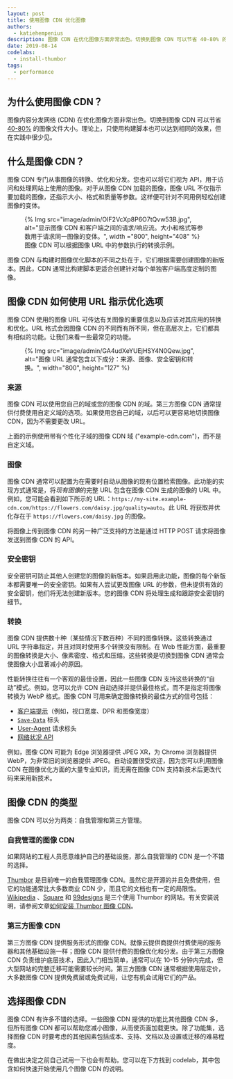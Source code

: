 ```yaml
---
layout: post
title: 使用图像 CDN 优化图像
authors:
  - katiehempenius
description: 图像 CDN 在优化图像方面非常出色。切换到图像 CDN 可以节省 40-80% 的图像字节。
date: 2019-08-14
codelabs:
  - install-thumbor
tags:
  - performance
---
```


## 为什么使用图像 CDN？

图像内容分发网络 (CDN) 在优化图像方面非常出色。切换到图像 CDN 可以节省 [40-80%](https://www.youtube.com/watch?v=YJGCZCaIZkQ&t=1010s) 的图像文件大小。理论上，只使用构建脚本也可以达到相同的效果，但在实践中很少见。

## 什么是图像 CDN？

图像 CDN 专门从事图像的转换、优化和分发。您也可以将它们视为 API，用于访问和处理网站上使用的图像。对于从图像 CDN 加载的图像，图像 URL 不仅指示要加载的图像，还指示大小、格式和质量等参数。这样便可针对不同用例轻松创建图像的变体。

<figure>{% Img src="image/admin/OIF2VcXp8P6O7tQvw53B.jpg", alt="显示图像 CDN 和客户端之间的请求/响应流。大小和格式等参数用于请求同一图像的变体。", width ="800", height="408" %} <figcaption> 图像 CDN 可以根据图像 URL 中的参数执行的转换示例。</figcaption></figure>

图像 CDN 与构建时图像优化脚本的不同之处在于，它们根据需要创建图像的新版本。因此，CDN 通常比构建脚本更适合创建针对每个单独客户端高度定制的图像。

## 图像 CDN 如何使用 URL 指示优化选项

图像 CDN 使用的图像 URL 可传达有关图像的重要信息以及应该对其应用的转换和优化。URL 格式会因图像 CDN 的不同而有所不同，但在高层次上，它们都具有相似的功能。让我们来看一些最常见的功能。

<figure>{% Img src="image/admin/GA4udXeYUEjHSY4N0Qew.jpg", alt="图像 URL 通常包含以下成分：来源、图像、安全密钥和转换。", width="800", height="127" %}</figure>

### 来源

图像 CDN 可以使用您自己的域或您的图像 CDN 的域。第三方图像 CDN 通常提供付费使用自定义域的选项。如果使用您自己的域，以后可以更容易地切换图像 CDN，因为不需要更改 URL。

上面的示例使用带有个性化子域的图像 CDN 域 ("example-cdn.com")，而不是自定义域。

### 图像

图像 CDN 通常可以配置为在需要时自动从图像的现有位置检索图像。此功能的实现方式通常是，将*现有图像*的完整 URL 包含在图像 CDN 生成的图像的 URL 中。例如，您可能会看到如下所示的 URL：`https://my-site.example-cdn.com/https://flowers.com/daisy.jpg/quality=auto`。此 URL 将获取并优化存在于 `https://flowers.com/daisy.jpg` 的图像。

将图像上传到图像 CDN 的另一种广泛支持的方法是通过 HTTP POST 请求将图像发送到图像 CDN 的 API。

### 安全密钥

安全密钥可防止其他人创建您的图像的新版本。如果启用此功能，图像的每个新版本都需要唯一的安全密钥。如果有人尝试更改图像 URL 的参数，但未提供有效的安全密钥，他们将无法创建新版本。您的图像 CDN 将处理生成和跟踪安全密钥的细节。

### 转换

图像 CDN 提供数十种（某些情况下数百种）不同的图像转换。这些转换通过 URL 字符串指定，并且对同时使用多个转换没有限制。在 Web 性能方面，最重要的图像转换是大小、像素密度、格式和压缩。这些转换是切换到图像 CDN 通常会使图像大小显著减小的原因。

性能转换往往有一个客观的最佳设置，因此一些图像 CDN 支持这些转换的“自动”模式。例如，您可以允许 CDN 自动选择并提供最佳格式，而不是指定将图像转换为 WebP 格式。图像 CDN 可用来确定图像转换的最佳方式的信号包括：

- [客户端提示](https://developers.google.com/web/updates/2015/09/automating-resource-selection-with-client-hints)（例如，视口宽度、DPR 和图像宽度）
- [`Save-Data`](https://developer.mozilla.org/docs/Web/HTTP/Headers/Save-Data) 标头
- [User-Agent](https://developer.mozilla.org/docs/Web/HTTP/Headers/User-Agent) 请求标头
- [网络状况 API](https://developer.mozilla.org/docs/Web/API/Network_Information_API)

例如，图像 CDN 可能为 Edge 浏览器提供 JPEG XR，为 Chrome 浏览器提供 WebP，为非常旧的浏览器提供 JPEG。自动设置很受欢迎，因为您可以利用图像 CDN 在图像优化方面的大量专业知识，而无需在图像 CDN 支持新技术后更改代码来采用新技术。

## 图像 CDN 的类型

图像 CDN 可以分为两类：自我管理和第三方管理。

### 自我管理的图像 CDN

如果网站的工程人员愿意维护自己的基础设施，那么自我管理的 CDN 是一个不错的选择。

[Thumbor](https://github.com/thumbor/thumbor) 是目前唯一的自我管理图像 CDN。虽然它是开源的并且免费使用，但它的功能通常比大多数商业 CDN 少，而且它的文档也有一定的局限性。[Wikipedia](https://wikitech.wikimedia.org/wiki/Thumbor) 、[Square](https://medium.com/square-corner-blog/dynamic-images-with-thumbor-a430a1cfcd87) 和 [99designs](https://99designs.com/tech-blog/blog/2013/07/01/thumbnailing-with-thumbor/) 是三个使用 Thumbor 的网站。有关安装说明，请参阅文章[如何安装 Thumbor 图像 CDN](/install-thumbor)。

### 第三方图像 CDN

第三方图像 CDN 提供服务形式的图像 CDN。就像云提供商提供付费使用的服务器和其他基础设施一样；图像 CDN 提供付费的图像优化和分发。由于第三方图像 CDN 负责维护底层技术，因此入门相当简单，通常可以在 10-15 分钟内完成，但大型网站的完整迁移可能需要较长时间。第三方图像 CDN 通常根据使用层定价，大多数图像 CDN 提供免费层或免费试用，让您有机会试用它们的产品。

## 选择图像 CDN

图像 CDN 有许多不错的选择。一些图像 CDN 提供的功能比其他图像 CDN 多，但所有图像 CDN 都可以帮助您减小图像，从而使页面加载更快。除了功能集，选择图像 CDN 时要考虑的其他因素包括成本、支持、文档以及设置或迁移的难易程度。

在做出决定之前自己试用一下也会有帮助。您可以在下方找到 codelab，其中包含如何快速开始使用几个图像 CDN 的说明。
